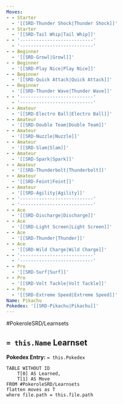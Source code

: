 ```yaml
---
Moves:
- - Starter
  - '[[SRD-Thunder Shock|Thunder Shock]]'
- - Starter
  - '[[SRD-Tail Whip|Tail Whip]]'
- - '---------------------------'
  - '---------------------------'
- - Beginner
  - '[[SRD-Growl|Growl]]'
- - Beginner
  - '[[SRD-Play Nice|Play Nice]]'
- - Beginner
  - '[[SRD-Quick Attack|Quick Attack]]'
- - Beginner
  - '[[SRD-Thunder Wave|Thunder Wave]]'
- - '---------------------------'
  - '---------------------------'
- - Amateur
  - '[[SRD-Electro Ball|Electro Ball]]'
- - Amateur
  - '[[SRD-Double Team|Double Team]]'
- - Amateur
  - '[[SRD-Nuzzle|Nuzzle]]'
- - Amateur
  - '[[SRD-Slam|Slam]]'
- - Amateur
  - '[[SRD-Spark|Spark]]'
- - Amateur
  - '[[SRD-Thunderbolt|Thunderbolt]]'
- - Amateur
  - '[[SRD-Feint|Feint]]'
- - Amateur
  - '[[SRD-Agility|Agility]]'
- - '---------------------------'
  - '---------------------------'
- - Ace
  - '[[SRD-Discharge|Discharge]]'
- - Ace
  - '[[SRD-Light Screen|Light Screen]]'
- - Ace
  - '[[SRD-Thunder|Thunder]]'
- - Ace
  - '[[SRD-Wild Charge|Wild Charge]]'
- - '---------------------------'
  - '---------------------------'
- - Pro
  - '[[SRD-Surf|Surf]]'
- - Pro
  - '[[SRD-Volt Tackle|Volt Tackle]]'
- - Pro
  - '[[SRD-Extreme Speed|Extreme Speed]]'
Name: Pikachu
Pokedex: '[[SRD-Pikachu|Pikachu]]'
---
```


#PokeroleSRD/Learnsets

## `= this.Name` Learnset

**Pokedex Entry:** `= this.Pokedex`

```dataview
TABLE WITHOUT ID
    T[0] AS Learned,
    T[1] AS Move
FROM #PokeroleSRD/Learnsets
flatten moves as T
where file.path = this.file.path
```
